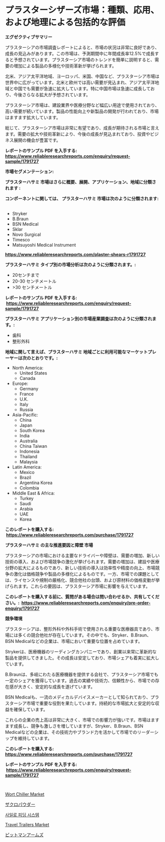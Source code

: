 <p><h1>プラスターシザーズ市場：種類、応用、および地理による包括的な評価</h1></p><p><strong>エグゼクティブサマリー</strong></p>
<p><p>プラスターシアの市場調査レポートによると、市場の状況は非常に良好であり、成長の見込みがあります。この市場は、予測期間中に年間成長率12.5%で成長すると予想されています。プラスターシア市場のトレンドを簡単に説明すると、需要の増加による製品の多様化や技術革新が挙げられます。</p><p>北米、アジア太平洋地域、ヨーロッパ、米国、中国など、プラスターシア市場は世界中に広がっています。北米と欧州では高い需要が見込まれ、アジア太平洋地域と中国でも需要が急速に拡大しています。特に中国市場は急速に成長しており、今後さらなる拡大が予想されています。</p><p>プラスターシア市場は、建設業界や医療分野など幅広い用途で使用されており、高い需要が続いています。製品の性能向上や新製品の開発が行われており、市場はますます拡大しています。</p><p>総じて、プラスターシア市場は非常に有望であり、成長が期待される市場と言えます。需要の拡大や技術革新により、今後の成長が見込まれており、投資やビジネス展開の機会が豊富です。</p></p>
<p><strong>レポートのサンプル PDF を入手する: <a href="https://www.reliableresearchreports.com/enquiry/request-sample/1791727">https://www.reliableresearchreports.com/enquiry/request-sample/1791727</a></strong></p>
<p><strong>市場セグメンテーション:</strong></p>
<p><strong> プラスターハサミ 市場はさらに概要、展開、アプリケーション、地域に分類されます :</strong></p>
<p><strong>コンポーネントに関しては、 プラスターハサミ 市場は次のように分類されます: &nbsp;</strong></p>
<p><ul><li>Stryker</li><li>B.Braun</li><li>BSN Medical</li><li>Sklar</li><li>Novo Surgical</li><li>Timesco</li><li>Matsuyoshi Medical Instrument</li></ul></p>
<p><strong><a href="https://www.reliableresearchreports.com/plaster-shears-r1791727">https://www.reliableresearchreports.com/plaster-shears-r1791727</a></strong></p>
<p><strong> プラスターハサミ タイプ別の市場分析は次のように分類されます。:</strong></p>
<p><ul><li>20センチまで</li><li>20-30 センチメートル</li><li>>30 センチメートル</li></ul></p>
<p><strong>レポートのサンプル PDF を入手する: &nbsp;<a href="https://www.reliableresearchreports.com/enquiry/request-sample/1791727">https://www.reliableresearchreports.com/enquiry/request-sample/1791727</a></strong></p>
<p><strong> プラスターハサミ アプリケーション別の市場産業調査は次のように分類されます。:</strong></p>
<p><ul><li>歯科</li><li>整形外科</li></ul></p>
<p><strong>地域に関して言えば、プラスターハサミ 地域ごとに利用可能なマーケットプレーヤーは次のとおりです。:</strong></p>
<p><ul>
    <li>
        North America:
        <ul>
            <li>United States</li>
            <li>Canada</li>
        </ul>
    </li>
    <li>
        Europe:
        <ul>
            <li>Germany</li>
            <li>France</li>
            <li>U.K.</li>
            <li>Italy</li>
            <li>Russia</li>
        </ul>
    </li>
    <li>
        Asia-Pacific:
        <ul>
            <li>China</li>
            <li>Japan</li>
            <li>South Korea</li>
            <li>India</li>
            <li>Australia</li>
            <li>China Taiwan</li>
            <li>Indonesia</li>
            <li>Thailand</li>
            <li>Malaysia</li>
        </ul>
    </li>
    <li>
        Latin America:
        <ul>
            <li>Mexico</li>
            <li>Brazil</li>
            <li>Argentina Korea</li>
            <li>Colombia</li>
        </ul>
    </li>
    <li>
        Middle East & Africa:
        <ul>
            <li>Turkey</li>
            <li>Saudi</li>
            <li>Arabia</li>
            <li>UAE</li>
            <li>Korea</li>
        </ul>
    </li>
    </ul></p>
<p><strong>このレポートを購入する: &nbsp;<a href="https://www.reliableresearchreports.com/purchase/1791727">https://www.reliableresearchreports.com/purchase/1791727</a></strong></p>
<p><strong>プラスターハサミ の主な推進要因と障壁 市場</strong></p>
<p><p>プラスターシアの市場における主要なドライバーや障壁は、需要の増加、新しい技術の導入、および市場競争の激化が挙げられます。需要の増加は、建設や医療分野の拡大によるものであり、新しい技術の導入は効率性や精度の向上、市場競争の激化は価格競争や製品の多様化によるものです。一方、市場での課題としては、ライセンスや規制の厳格化、競合他社の台頭、および原材料の価格変動が挙げられます。これらの要因は、プラスターシア市場に影響を与えています。</p></p>
<p><strong>このレポートを購入する前に、質問がある場合は問い合わせるか、共有してください。:&nbsp; <a href="https://www.reliableresearchreports.com/enquiry/pre-order-enquiry/1791727">https://www.reliableresearchreports.com/enquiry/pre-order-enquiry/1791727</a></strong></p>
<p><strong>競争環境</strong></p>
<p><p>プラスターシアは、整形外科や外科手術で使用される重要な医療器具であり、市場には多くの競合他社が存在しています。その中でも、Stryker、B.Braun、BSN Medicalなどの企業は、市場において重要な位置を占めています。</p><p>Strykerは、医療機器のリーディングカンパニーであり、創業以来常に革新的な製品を提供してきました。その成長は安定しており、市場シェアも着実に拡大しています。</p><p>B.Braunは、多岐にわたる医療機器を提供する会社で、プラスターシア市場でも一定のシェアを獲得しています。過去の実績や技術力、信頼性から、市場での存在感が大きく、安定的な成長を遂げています。</p><p>BSN Medicalも、一流のメディカルデバイスメーカーとして知られており、プラスターシア市場で重要な役割を果たしています。持続的な市場拡大と安定的な収益を確保しています。</p><p>これらの企業の売上高は非常に大きく、市場での影響力が強いです。市場はますます成長し、競争も激しさを増していますが、Stryker、B.Braun、BSN Medicalなどの企業は、その技術力やブランド力を活かして市場でのリーダーシップを維持しています。</p></p>
<p><strong>このレポートを購入する: &nbsp; <a href="https://www.reliableresearchreports.com/purchase/1791727">https://www.reliableresearchreports.com/purchase/1791727</a></strong></p>
<p><strong>レポートのサンプル PDF を入手する: &nbsp;<a href="https://www.reliableresearchreports.com/enquiry/request-sample/1791727">https://www.reliableresearchreports.com/enquiry/request-sample/1791727</a></strong><strong></strong></p>
<p>&nbsp;</p>
<p><p><a href="https://github.com/dimitrishawkinswaynenp91rgz/Market-Research-Report-List-2/blob/main/wort-chiller-market.md">Wort Chiller Market</a></p><p><a href="https://github.com/one-cool-chick/Market-Research-Report-List-1/blob/main/340755822054.md">ザクロパウダー</a></p><p><a href="https://medium.com/@tammyholmes1955/%EC%82%AC%EC%9D%BC%EB%A1%9C-%EA%B8%89%EC%97%AC-%EC%8B%9C%EC%8A%A4%ED%85%9C-%EC%8B%9C%EC%9E%A5-%EB%B6%84%EC%84%9D-%EA%B8%80%EB%A1%9C%EB%B2%8C-%EC%82%B0%EC%97%85-%EC%A0%84%EB%A7%9D-%EB%B0%8F-%EC%98%88%EC%B8%A1-2024%EB%85%84%EB%B6%80%ED%84%B0-2031%EB%85%84-82eb62427b17">사일로 피딩 시스템</a></p><p><a href="https://www.linkedin.com/pulse/decoding-travel-trailers-market-deep-dive-latest-trends-segmentation-mbibe?trackingId=%2FWT3vFC9Ik5gXvJqGqft5Q%3D%3D">Travel Trailers Market</a></p><p><a href="https://medium.com/@laceyzemlak1/%E3%83%94%E3%83%83%E3%83%88%E3%83%9E%E3%83%B3%E3%82%A2%E3%83%BC%E3%83%A0%E5%B8%82%E5%A0%B4%E3%81%AE%E5%B1%95%E6%9C%9B-%E6%A5%AD%E7%95%8C%E6%A6%82%E8%A6%81%E3%81%A8%E4%BA%88%E6%B8%AC-2024%E5%B9%B4%E3%81%8B%E3%82%892031%E5%B9%B4-c07548620172">ピットマンアームズ</a></p></p>